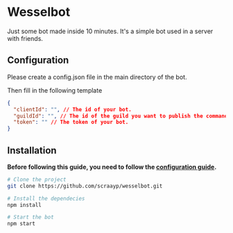 # Wesselbot

Just some bot made inside 10 minutes. It's a simple bot used in a server with friends.

## Configuration

Please create a config.json file in the main directory of the bot.

Then fill in the following template

```json
{
  "clientId": "", // The id of your bot.
  "guildId": "", // The id of the guild you want to publish the commands to
  "token": "" // The token of your bot.
}
```

## Installation

**Before following this guide, you need to follow the [configuration guide](#configuration).**

```bash
# Clone the project
git clone https://github.com/scraayp/wesselbot.git

# Install the dependecies
npm install

# Start the bot
npm start
```
